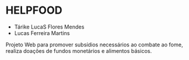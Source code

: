 # HELPFOOD
- Tárike LucaS Flores Mendes
- Lucas Ferreira Martins

Projeto Web para promover subsídios necessários ao combate ao fome, realiza doações de fundos monetários e alimentos básicos.

